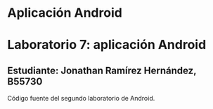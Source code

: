 # Aplicación Android
<h1> Laboratorio 7: aplicación Android </h1>
<h2> Estudiante: Jonathan Ramírez Hernández, B55730 </h2>

<p> Código fuente del segundo laboratorio de Android. </p>
